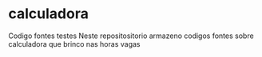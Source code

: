 # calculadora
Codigo fontes testes
Neste repositositorio armazeno codigos fontes sobre calculadora que brinco nas horas vagas
